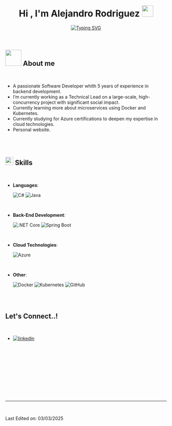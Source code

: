 
<h1 align="center"><b>Hi , I'm Alejandro Rodriguez </b><img src="https://media.giphy.com/media/hvRJCLFzcasrR4ia7z/giphy.gif" width="35"></h1>

<p align="center">
<a href="https://git.io/typing-svg"><img src="https://readme-typing-svg.demolab.com?font=Fira+Code&duration=2000&pause=2000&color=07F7E4&background=FFFFFF00&center=true&width=480&height=48&lines=Passionate+Software+Engineer;Always+researching+and+practicing;Challenges+fuel+my+motivation+and+growth" alt="Typing SVG" /></a>
</p>


<br>



	
## <picture><img src = "[https://github.com/0xAbdulKhalid/0xAbdulKhalid/raw/main/assets/mdImages/about_me.gif](https://giphy.com/gifs/xbox-xbox-series-x-stanley-the-parable-h0Cq1ClzO3UpupFPjP)" width = 50px></picture> **About me**


<br>

- A passionate Software Developer whith 5 years of experience in backend development.
- I’m currently working as a Technical Lead on a large-scale, high-concurrency project with significant social impact.
- Currently learning more about microservices using Docker and Kubernetes.
- Currently studying for Azure certifications to deepen my expertise in cloud technologies.
- Personal website.

<br><br>


## <img src="https://media2.giphy.com/media/QssGEmpkyEOhBCb7e1/giphy.gif?cid=ecf05e47a0n3gi1bfqntqmob8g9aid1oyj2wr3ds3mg700bl&rid=giphy.gif" width ="25"><b> Skills</b>
<br>

<p align="center">

- **Languages**:
  
  ![C#](https://img.shields.io/badge/C%23-%232370ED.svg?style=for-the-badge&logo=c-sharp&logoColor=white)
  ![Java](https://img.shields.io/badge/Java-%23ED8B00.svg?style=for-the-badge&logo=java&logoColor=white)

<br>

- **Back-End Development**:

  ![.NET Core](https://img.shields.io/badge/.NET%20Core-5C2D91?style=for-the-badge&logo=.net&logoColor=white)
  ![Spring Boot](https://img.shields.io/badge/Spring%20Boot-%236DB33F.svg?style=for-the-badge&logo=springboot&logoColor=white)

<br>

- **Cloud Technologies**:

  ![Azure](https://img.shields.io/badge/Microsoft%20Azure-0089D6?style=for-the-badge&logo=microsoft-azure&logoColor=white)

<br>

- **Other**:

  ![Docker](https://img.shields.io/badge/Docker-%230db7ed.svg?style=for-the-badge&logo=docker&logoColor=white)
  ![Kubernetes](https://img.shields.io/badge/Kubernetes-%23326ce5.svg?style=for-the-badge&logo=kubernetes&logoColor=white)
  ![GitHub](https://img.shields.io/badge/GitHub-%23121011.svg?style=for-the-badge&logo=github&logoColor=white)





</p>

<br>
<br>




## <b> Let's Connect..!</b>
<br>
<div align='left'>

<ul>

<li>
<a href="https://www.linkedin.com/in/duvan-alejandro-rodriguez-rojas-2346a8171/" target="_blank">
<img src="https://img.shields.io/badge/linkedin:  0xabdulkhalid-%2300acee.svg?color=405DE6&style=for-the-badge&logo=linkedin&logoColor=white" alt=linkedin style="margin-bottom: 5px;"/>
</a>
</li>

<br>



<br>

	
</ul>
</div>

<br>
<br>
<br>

<div align='center'>


</div>
<br>
<br>
<br>
<br>

---

<br>


Last Edited on: 03/03/2025
<!--
**alejandro64311/alejandro64311** is a ✨ _special_ ✨ repository because its `README.md` (this file) appears on your GitHub profile.

Here are some ideas to get you started:

- 🔭 I’m currently working on ...
- 🌱 I’m currently learning ...
- 👯 I’m looking to collaborate on ...
- 🤔 I’m looking for help with ...
- 💬 Ask me about ...
- 📫 How to reach me: ...
- 😄 Pronouns: ...
- ⚡ Fun fact: ...
-->
